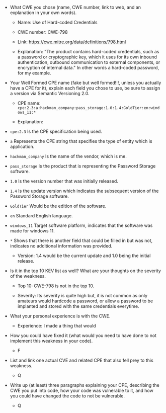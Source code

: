 * What CWE you chose (name, CWE number, link to web, and an explanation in your own words).  
	- Name: Use of Hard-coded Credentials

	- CWE number: CWE-798  

	- Link: https://cwe.mitre.org/data/definitions/798.html

	- Explanation: "The product contains hard-coded credentials, such as a password or cryptographic key, which it uses for its own inbound authentication, outbound communication to external components, or encryption of internal data." In other words a hard-coded password, for my example.

* Your Well Formed CPE name (fake but well formed!!!, unless you actually have a CPE for it), explain each field you chose to use, be sure to assign a version via Semantic Versioning 2.0.  
	- CPE name:  `cpe:2.3:a:hackman_company:pass_storage:1.0:1.4:GoldTier:en:windows_11:*`

	- Explanation: 
* `cpe:2.3` Is the CPE specification being used. 
* `a` Represents the CPE string that specifies the type of entity which is application.
* `hackman_company` Is the name of the vendor, which is me.
* `pass_storage` Is the product that is representing the Password Storage software.
* `1.0` Is the version number that was initially released.
* `1.4` Is the update version which indicates the subsequent version of the Password Storage software.
* `GoldTier` Would be the edition of the software.
* `en` Standard English language.
* `windows_11` Target software platform, indicates that the software was made for windows 11.
* `*` Shows that there is another field that could be filled in but was not, indicates no additional information was provided.

	- Version: 1.4 would be the current update and 1.0 being the initial release.

* Is it in the top 10 KEV list as well? What are your thoughts on the severity of the weakness.  
	- Top 10: CWE-798 is not in the top 10.

	- Severity: Its severity is quite high but, it is not common as only amateurs would hardcode a password, or allow a password to be implanted and stored with the same credentials everytime.

* What your personal experience is with the CWE.  
	- Experience: I made a thing that would 

* How you could have fixed it (what would you need to have done to not implement this weakness in your code).  
	- F
* List and link one actual CVE and related CPE that also fell prey to this weakness.  
	- Q
* Write up (at least) three paragraphs explaining your CPE, describing the CWE you put into code, how your code was vulnerable to it, and how you could have changed the code to not be vulnerable.  
	- Q
